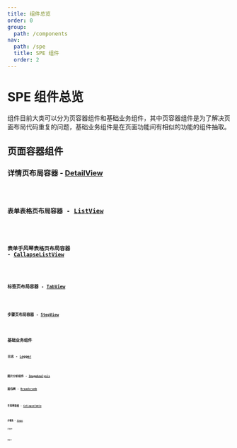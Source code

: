 ```yaml
---
title: 组件总览
order: 0
group:
  path: /components
nav:
  path: /spe
  title: SPE 组件
  order: 2
---
```


# SPE 组件总览

组件目前大类可以分为页容器组件和基础业务组件，其中页容器组件是为了解决页面布局代码重复的问题，基础业务组件是在页面功能间有相似的功能的组件抽取。

## 页面容器组件

### 详情页布局容器 - [DetailView](./components/view#详情页布局容器---detailview)

<code src="./components/View/demos/details.tsx" iframe="500px" />

### 表单表格页布局容器 - [ListView](./components/view#表单表格页布局容器---listview)

<code src="./components/View/demos/list.tsx" iframe="500px" />

### 表单手风琴表格页布局容器 - [CallapseListView](./components/view#表单手风琴表格页布局容器---callapselistview)

<code src="./components/View/demos/includeSublist.tsx" iframe="500px" />

### 标签页布局容器 - [TabView](./components/view#标签页布局容器---tabview)

<code src="./components/View/demos/tabs.tsx" iframe="500px" />

### 步骤页布局容器 - [StepView](./components/view#步骤页布局容器---stepview)

<code src="./components/View/demos/step.tsx" iframe="500px" />

## 基础业务组件

### 日志 - [Logger](./components/logger)

<code src="./components/Logger/demos/basic.tsx"/>

### 图片分析组件 - [ImageAnalysis](./components/image-analysis)

### 面包屑 - [Breadcrumb](./components/breadcrumb)

<code src="./components/Breadcrumb/demos/basic.tsx"/>

### 手风琴表格 - [CollapseTable](./components/collapse-table)

<code src="./components/Breadcrumb/demos/basic.tsx"/>

### 步骤条 - [Steps](./components/steps)

页面中

<code src="./components/Steps/demos/page.tsx" iframe="200px"/>

弹框中

<code src="./components/Steps/demos/modal.tsx" iframe="500px"/>
